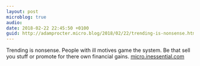 ```yaml
---
layout: post
microblog: true
audio: 
date: 2018-02-22 22:45:50 +0100
guid: http://adamprocter.micro.blog/2018/02/22/trending-is-nonsense.html
---
```

Trending is nonsense. People with ill motives game the system. Be that sell you stuff or promote for there own financial gains. [micro.inessential.com](https://micro.inessential.com/2018/02/22/pixel-envy-nick.html)
